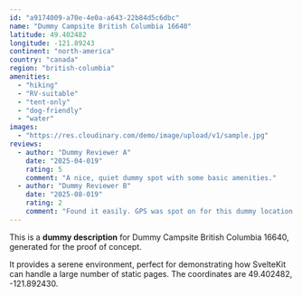 ```yaml
---
id: "a9174009-a70e-4e0a-a643-22b84d5c6dbc"
name: "Dummy Campsite British Columbia 16640"
latitude: 49.402482
longitude: -121.89243
continent: "north-america"
country: "canada"
region: "british-columbia"
amenities:
  - "hiking"
  - "RV-suitable"
  - "tent-only"
  - "dog-friendly"
  - "water"
images:
  - "https://res.cloudinary.com/demo/image/upload/v1/sample.jpg"
reviews:
  - author: "Dummy Reviewer A"
    date: "2025-04-019"
    rating: 5
    comment: "A nice, quiet dummy spot with some basic amenities."
  - author: "Dummy Reviewer B"
    date: "2025-08-019"
    rating: 2
    comment: "Found it easily. GPS was spot on for this dummy location."
---
```


This is a **dummy description** for Dummy Campsite British Columbia 16640, generated for the proof of concept.

It provides a serene environment, perfect for demonstrating how SvelteKit can handle a large number of static pages. The coordinates are 49.402482, -121.892430.
